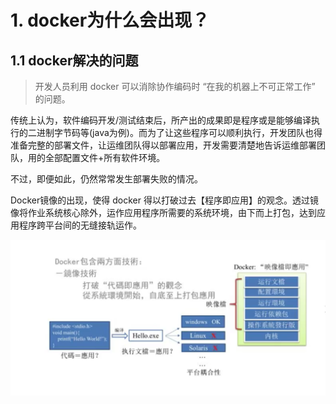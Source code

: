 # 1. docker为什么会出现？

## 1.1 docker解决的问题

> 开发人员利用 docker 可以消除协作编码时 “在我的机器上不可正常工作” 的问题。

传统上认为，软件编码开发/测试结束后，所产出的成果即是程序或是能够编译执行的二进制字节码等(java为例)。而为了让这些程序可以顺利执行，开发团队也得准备完整的部署文件，让运维团队得以部署应用，开发需要清楚地告诉运维部署团队，用的全部配置文件+所有软件环境。

不过，即便如此，仍然常常发生部署失败的情况。


Docker镜像的出现，使得 docker 得以打破过去【程序即应用】的观念。透过镜像将作业系统核心除外，运作应用程序所需要的系统环境，由下而上打包，达到应用程序跨平台间的无缝接轨运作。

![](../assets/docker作用.png)